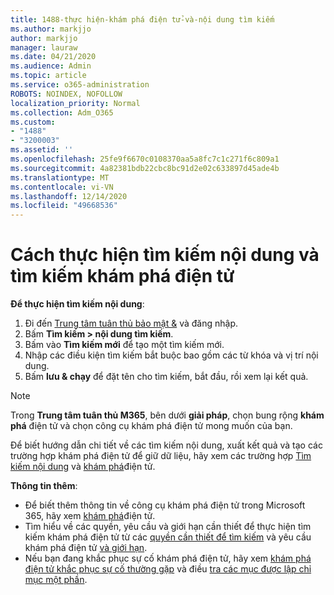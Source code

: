 ```yaml
---
title: 1488-thực hiện-khám phá điện tử-và-nội dung tìm kiếm
ms.author: markjjo
author: markjjo
manager: lauraw
ms.date: 04/21/2020
ms.audience: Admin
ms.topic: article
ms.service: o365-administration
ROBOTS: NOINDEX, NOFOLLOW
localization_priority: Normal
ms.collection: Adm_O365
ms.custom:
- "1488"
- "3200003"
ms.assetid: ''
ms.openlocfilehash: 25fe9f6670c0108370aa5a8fc7c1c271f6c809a1
ms.sourcegitcommit: 4a82381bdb22cbc8bc91d2e02c633897d45ade4b
ms.translationtype: MT
ms.contentlocale: vi-VN
ms.lasthandoff: 12/14/2020
ms.locfileid: "49668536"
---
```

# <a name="how-to-perform-content-searches-and-ediscovery-searches"></a>Cách thực hiện tìm kiếm nội dung và tìm kiếm khám phá điện tử

**Để thực hiện tìm kiếm nội dung**:

1. Đi đến [Trung tâm tuân thủ bảo mật &](https://protection.office.com) và đăng nhập.
2. Bấm **Tìm kiếm > nội dung tìm kiếm**.
3. Bấm vào **Tìm kiếm mới** để tạo một tìm kiếm mới.
4. Nhập các điều kiện tìm kiếm bắt buộc bao gồm các từ khóa và vị trí nội dung.
5. Bấm **lưu & chạy** để đặt tên cho tìm kiếm, bắt đầu, rồi xem lại kết quả.

> [!NOTE]
> Trong **Trung tâm tuân thủ M365**, bên dưới **giải pháp**, chọn bung rộng **khám phá** điện tử và chọn công cụ khám phá điện tử mong muốn của bạn.

Để biết hướng dẫn chi tiết về các tìm kiếm nội dung, xuất kết quả và tạo các trường hợp khám phá điện tử để giữ dữ liệu, hãy xem các trường hợp [Tìm kiếm nội dung](https://docs.microsoft.com/microsoft-365/compliance/content-search) và [khám phá](https://docs.microsoft.com/microsoft-365/compliance/ediscovery-cases)điện tử.

**Thông tin thêm**:

- Để biết thêm thông tin về công cụ khám phá điện tử trong Microsoft 365, hãy xem [khám phá](https://docs.microsoft.com/microsoft-365/compliance/ediscovery)điện tử.
- Tìm hiểu về các quyền, yêu cầu và giới hạn cần thiết để thực hiện tìm kiếm khám phá điện tử từ các [quyền cần thiết để tìm kiếm](https://docs.microsoft.com/microsoft-365/compliance/assign-ediscovery-permissions) và yêu cầu khám phá điện tử [và giới hạn](https://docs.microsoft.com/microsoft-365/compliance/limits-for-content-search).
- Nếu bạn đang khắc phục sự cố khám phá điện tử, hãy xem [khám phá điện tử khắc phục sự cố thường gặp](https://docs.microsoft.com/microsoft-365/compliance/ediscovery-troubleshooting-common-issues) và điều [tra các mục được lập chỉ mục một phần](https://docs.microsoft.com/microsoft-365/compliance/investigating-partially-indexed-items-in-ediscovery).
